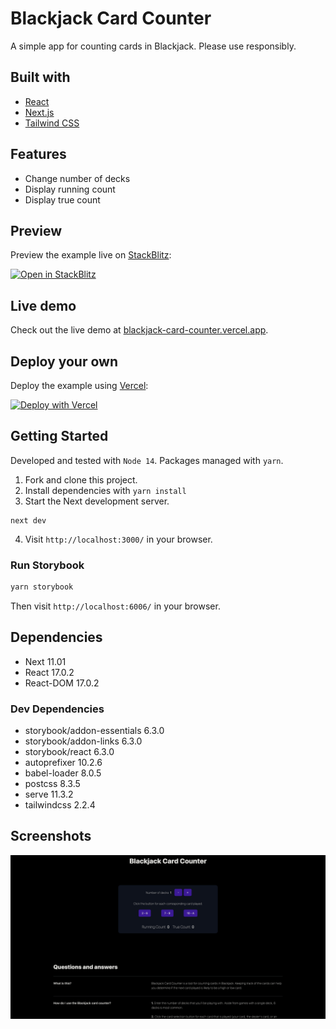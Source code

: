 # Blackjack Card Counter
A simple app for counting cards in Blackjack. Please use responsibly.

## Built with

* [React](https://reactjs.org/docs/getting-started.html)
* [Next.js](https://nextjs.org/docs/getting-started)
* [Tailwind CSS](https://tailwindcss.com/docs/utility-first)

## Features

* Change number of decks
* Display running count
* Display true count

## Preview
Preview the example live on [StackBlitz](http://stackblitz.com/):

[![Open in StackBlitz](https://developer.stackblitz.com/img/open_in_stackblitz.svg)](https://stackblitz.com/github/sandypockets/blackjack-card-counter/tree/main)

## Live demo

Check out the live demo at [blackjack-card-counter.vercel.app](https://blackjack-card-counter.vercel.app/).

## Deploy your own

Deploy the example using [Vercel](https://vercel.com?utm_source=github&utm_medium=readme&utm_campaign=sandypockets):

[![Deploy with Vercel](https://vercel.com/button)](https://vercel.com/new/git/external?repository-url=https://github.com/sandypockets/blackjack-card-counter/tree/main&project-name=blackjack-card-counter&repository-name=blackjack-card-counter)

## Getting Started
Developed and tested with `Node 14`. Packages managed with `yarn`.  

1. Fork and clone this project.
2. Install dependencies with `yarn install`
3. Start the Next development server.
```shell
next dev
```
4. Visit `http://localhost:3000/` in your browser. 

### Run Storybook
```bash
yarn storybook
```
Then visit `http://localhost:6006/` in your browser.

## Dependencies
* Next 11.01
* React 17.0.2
* React-DOM 17.0.2

### Dev Dependencies
* storybook/addon-essentials 6.3.0
* storybook/addon-links 6.3.0
* storybook/react 6.3.0
* autoprefixer 10.2.6 
* babel-loader 8.0.5 
* postcss 8.3.5 
* serve 11.3.2
* tailwindcss 2.2.4

## Screenshots

![blackjack card counter](https://github.com/sandypockets/blackjack-card-counter/blob/main/docs/blackjack-card-counter.png?raw=true)